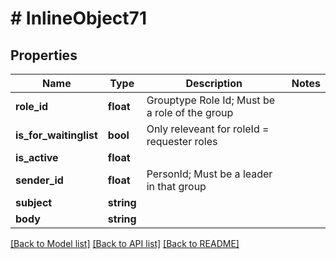 # # InlineObject71

## Properties

Name | Type | Description | Notes
------------ | ------------- | ------------- | -------------
**role_id** | **float** | Grouptype Role Id; Must be a role of the group |
**is_for_waitinglist** | **bool** | Only releveant for roleId &#x3D; requester roles |
**is_active** | **float** |  |
**sender_id** | **float** | PersonId; Must be a leader in that group |
**subject** | **string** |  |
**body** | **string** |  |

[[Back to Model list]](../../README.md#models) [[Back to API list]](../../README.md#endpoints) [[Back to README]](../../README.md)

